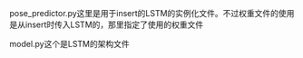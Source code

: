 pose_predictor.py这里是用于insert的LSTM的实例化文件。不过权重文件的使用是从insert时传入LSTM的，那里指定了使用的权重文件

model.py这个是LSTM的架构文件

